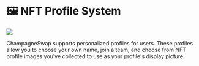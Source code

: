 # 🖼 NFT Profile System

![](<../../.gitbook/assets/docs masthead.png>)

ChampagneSwap supports personalized profiles for users. These profiles allow you to choose your own name, join a team, and choose from NFT profile images you've collected to use as your profile's display picture.
